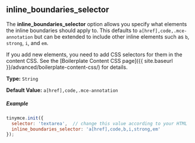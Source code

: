 ## inline_boundaries_selector

The **inline_boundaries_selector** option allows you specify what elements the inline boundaries should apply to. This defaults to `a[href],code,.mce-annotation` but can be extended to include other inline elements such as `b`, `strong`, `i`, and `em`.

If you add new elements, you need to add CSS selectors for them in the content CSS. See the [Boilerplate Content CSS page]({{ site.baseurl }}/advanced/boilerplate-content-css/) for details.

**Type:** `String`

**Default Value:** `a[href],code,.mce-annotation`

##### Example

```js
tinymce.init({
  selector: 'textarea',  // change this value according to your HTML
  inline_boundaries_selector: 'a[href],code,b,i,strong,em'
});
```
